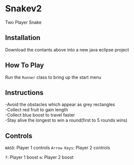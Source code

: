 # Snakev2
Two Player Snake

## Installation
Download the contants above into a new java eclipse project

## How To Play
Run the ```Runner``` class to bring up the start menu

## Instructions
-Avoid the obstacles which appear as grey rectangles  
-Collect red fruit to gain length  
-Collect blue boost to travel faster  
-Stay alive the longest to win a round(first to 5 rounds wins)  

## Controls
```WASD```: Player 1 controls
```Arrow Keys```: Player 2 controls

```f```: Player 1 boost
```m```: Player 2 boost
